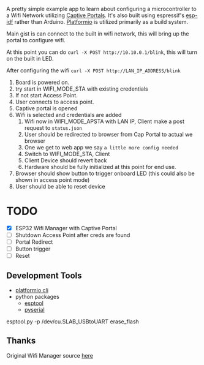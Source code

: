 A pretty simple example app to learn about configuring a microcontroller to a Wifi Network
utilizing [Captive Portals](https://en.wikipedia.org/wiki/Captive_portal). It's
also built using espressif's [esp-idf](https://github.com/espressif/esp-idf) rather
than Arduino. [Platformio](https://platformio.org/) is utilized primarily as a build system. 

Main gist is can connect to the built in wifi network, this will bring up the portal to configure wifi.
 
At this point you can  do `curl -X POST http://10.10.0.1/blink`, this will turn on the built in LED.

After configuring the wifi `curl -X POST http://LAN_IP_ADDRESS/blink`




1. Board is powered on.
1. try start in WIFI_MODE_STA with existing credentials
1. If not start Access Point.
1. User connects to access point.
1. Captive portal is opened
1. Wifi is selected and credentials are added
    1. Wifi now in WIFI_MODE_APSTA with LAN IP, Client make a post request to `status.json`
    1. User should be redirected to browser from Cap Portal to actual we browser
    1. One we get to web app we say `a little more config needed`
    1. Switch to WIFI_MODE_STA, Client 
    1. Client Device should revert back
    1. Hardware should be fully initialized at this point for end use.
1. Browser should show button to trigger onboard LED (this could also be shown in access point mode)
1. User should be able to reset device

# TODO
* [x] ESP32 Wifi Manager with Captive Portal
* [ ] Shutdown Access Point after creds are found
* [ ] Portal Redirect
* [ ] Button trigger
* [ ] Reset
 
## Development Tools
* [platformio cli](https://docs.platformio.org/en/latest/core/installation.html#python-package-manager) 
* python packages
  * [esptool](https://github.com/espressif/esptool)
  * [pyserial](https://github.com/pyserial/pyserial)

esptool.py -p /dev/cu.SLAB_USBtoUART erase_flash

## Thanks
Original Wifi Manager source [here](https://github.com/tonyp7/esp32-wifi-manager)
